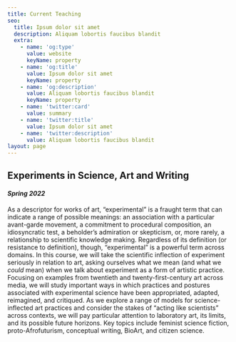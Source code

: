 ```yaml
---
title: Current Teaching
seo:
  title: Ipsum dolor sit amet
  description: Aliquam lobortis faucibus blandit
  extra:
    - name: 'og:type'
      value: website
      keyName: property
    - name: 'og:title'
      value: Ipsum dolor sit amet
      keyName: property
    - name: 'og:description'
      value: Aliquam lobortis faucibus blandit
      keyName: property
    - name: 'twitter:card'
      value: summary
    - name: 'twitter:title'
      value: Ipsum dolor sit amet
    - name: 'twitter:description'
      value: Aliquam lobortis faucibus blandit
layout: page
---
```

## Experiments in Science, Art and Writing

#### *Spring 2022*

As a descriptor for works of art, “experimental” is a fraught term that can indicate a range of possible meanings: an association with a particular avant-garde movement, a commitment to procedural composition, an idiosyncratic test, a beholder’s admiration or skepticism, or, more rarely, a relationship to scientific knowledge making. Regardless of its definition (or resistance to definition), though, “experimental” is a powerful term across domains. In this course, we will take the scientific inflection of experiment seriously in relation to art, asking ourselves what we mean (and what we *could* mean) when we talk about experiment as a form of artistic practice. Focusing on examples from twentieth and twenty-first-century art across media, we will study important ways in which practices and postures associated with experimental science have been appropriated, adapted, reimagined, and critiqued. As we explore a range of models for science-inflected art practices and consider the stakes of “acting like scientists” across contexts, we will pay particular attention to laboratory art, its limits, and its possible future horizons. Key topics include feminist science fiction, proto-Afrofuturism, conceptual writing, BioArt, and citizen science.
